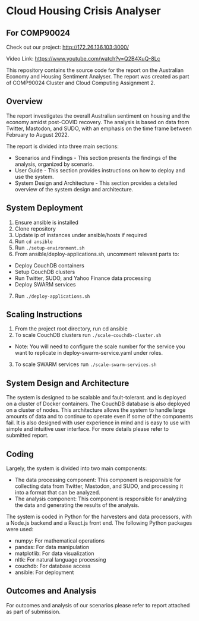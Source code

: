 # Cloud Housing Crisis Analyser
## For COMP90024

Check out our project: http://172.26.136.103:3000/

Video Link: https://www.youtube.com/watch?v=Q2B4XuQ-8Lc

This repository contains the source code for the report on the Australian Economy and Housing Sentiment Analyser. The report was created as part of COMP90024 Cluster and Cloud Computing Assignment 2.

## Overview

The report investigates the overall Australian sentiment on housing and the economy amidst post-COVID recovery. The analysis is based on data from Twitter, Mastodon, and SUDO, with an emphasis on the time frame between February to August 2022.

The report is divided into three main sections:

- Scenarios and Findings - This section presents the findings of the analysis, organized by scenario.
- User Guide - This section provides instructions on how to deploy and use the system.
- System Design and Architecture - This section provides a detailed overview of the system design and architecture.

## System Deployment
1. Ensure ansible is installed
2. Clone repository
3. Update ip of instances under ansible/hosts if required
4. Run `cd ansible`
5. Run `./setup-environment.sh`
6. From ansible/deploy-applications.sh, uncomment relevant parts to:
  - Deploy CouchDB containers
  - Setup CouchDB clusters
  - Run Twitter, SUDO, and Yahoo Finance data processing
  - Deploy SWARM services
7. Run `./deploy-applications.sh`

## Scaling Instructions
1. From the project root directory, run cd ansible
2. To scale CouchDB clusters run `./scale-couchdb-cluster.sh`
- Note: You will need to configure the scale number for the service you want to replicate in deploy-swarm-service.yaml under roles.
3. To scale SWARM services run `./scale-swarm-services.sh`


## System Design and Architecture
The system is designed to be scalable and fault-tolerant. and is deployed on a cluster of Docker containers. The CouchDB database is also deployed on a cluster of nodes. This architecture allows the system to handle large amounts of data and to continue to operate even if some of the components fail. It is also designed with user experience in mind and is easy to use with simple and intuitive user interface. For more details please refer to submitted report.

## Coding
Largely, the system is divided into two main components:
- The data processing component: This component is responsible for collecting data from Twitter, Mastodon, and SUDO, and processing it into a format that can be analyzed.
- The analysis component: This component is responsible for analyzing the data and generating the results of the analysis.

The system is coded in Python for the harvesters and data processors, with a Node.js backend and a React.js front end. The following Python packages were used:
- numpy: For mathematical operations
- pandas: For data manipulation
- matplotlib: For data visualization
- nltk: For natural language processing
- couchdb: For database access
- ansible: For deployment

## Outcomes and Analysis
For outcomes and analysis of our scenarios please refer to report attached as part of submission.
